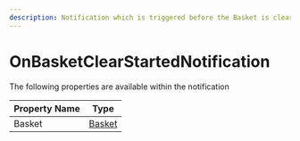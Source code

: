 ```yaml
---
description: Notification which is triggered before the Basket is cleared
---
```


# OnBasketClearStartedNotification

The following properties are available within the notification

| Property Name | Type                                                     |
| ------------- | -------------------------------------------------------- |
| Basket        | [Basket](../../core-services/object-reference/basket.md) |
